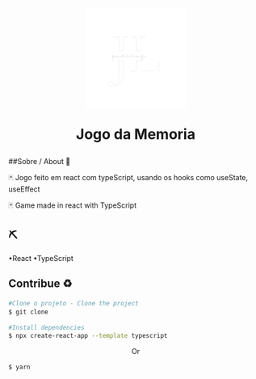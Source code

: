 <h1 align='center'>
    <img src='src/assets/lucs.png' width='200'/>
    <p>Jogo da Memoria</p>
</h1>

##Sobre / About 📒

🃏 Jogo feito em react com typeScript, usando os hooks como useState, useEffect

🃏 Game made in react with TypeScript


## ⛏ 

•React
•TypeScript

## Contribue ♻
```bash
#Clone o projeto - Clone the project
$ git clone
```

```bash
#Install dependencies
$ npx create-react-app --template typescript
```
<p align='center'> Or</p>

```bash
$ yarn
```



